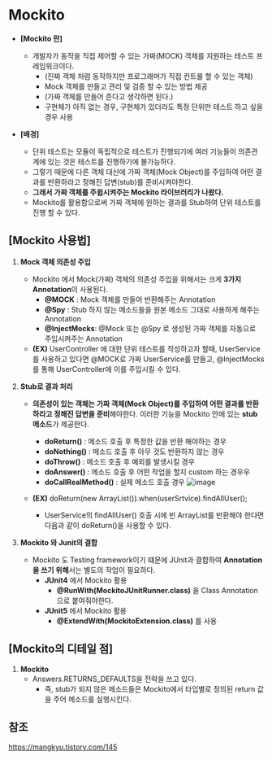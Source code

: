 # Mockito

+ **[Mockito 란]**
    + 개발자가 동작을 직접 제어할 수 있는 가짜(MOCK) 객체를 지원하는 테스트 프레임워크이다.
        + (진짜 객체 처럼 동작하지만 프로그래머가 직접 컨트롤 할 수 있는 객체)
        + Mock 객체를 만들고 관리 및 검증 할 수 있는 방법 제공
        + (가짜 객체를 만들어 준다고 생각하면 된다.)
        + 구현체가 아직 없는 경우, 구현체가 있더라도 특정 단위만 테스트 하고 싶을 경우 사용

+ **[배경]**
    + 단위 테스트는 모듈이 독립적으로 테스트가 진행되기에 여러 기능들이 의존관계에 있는 것은 테스트를 진행하기에 불가능하다.
    + 그렇기 때문에 다른 객체 대신에 가짜 객체(Mock Object)를 주입하여 어떤 결과를 반환하라고 정해진 답변(stub)를 준비시켜야한다.
    + **그래서 가짜 객체를 주윕시켜주는 Mockito 라이브러리가 나왔다.**
    + Mockito를 활용함으로써 가짜 객체에 원하는 결과를 Stub하여 단위 테스트를 진행 할 수 있다.


## [Mockito 사용법]

1. **Mock 객체 의존성 주입**
    + Mockito 에서 Mock(가짜) 객체의 의존성 주입을 위해서는 크게 **3가지 Annotation**이 사용된다.
        + **@MOCK** : Mock 객체를 만들어 반환해주는 Annotation
        + **@Spy** : Stub 하지 않는 메소드들을 원본 메소드 그대로 사용하게 해주는 Annotation
        + **@InjectMocks**: @Mock 또는 @Spy 로 생성된 가짜 객체를 자동으로 주입시켜주는 Annotation
    + **(EX)** UserController 에 대한 단위 테스트를 작성하고자 할때, UserService를 사용하고 있다면 @MOCK로 가짜 UserService를 만들고, @InjectMocks를 통해 UserController에 이를 주입시킬 수 있다.

2. **Stub로 결과 처리**
    + **의존성이 있는 객체는 가짜 객체(Mock Object)를 주입하여 어떤 결과를 반환하라고 정해진 답변을 준비**해야한다. 이러한 기능을 Mockito 안에 있는 **stub 메소드**가 제공한다.
        + **doReturn()** : 메소드 호출 후 특정한 값을 반환 해야하는 경우
        + **doNothing()** : 메소드 호출 후 아무 것도 반환하지 않는 경우
        + **doThrow()** :  메소드 호출 후 예외를 발생시킬 경우
        + **doAnswer()** : 메소드 호출 후 어떤 작업을 할지 custom 하는 경우우
        + **doCallRealMethod()** : 실제 메소드 호출 경우
        ![image](https://user-images.githubusercontent.com/38696775/159392692-beafa0f3-9f0a-4af5-9c89-226935f5b2e6.png)


    + **(EX)** doReturn(new ArrayList()).when(userSrtvice).findAllUser();
        + UserService의 findAllUser() 호출 시에 빈 ArrayList를 반환해야 한다면 다음과 같이 doReturn()을 사용할 수 있다.

3. **Mockito 와 Junit의 결합**
    + Mockito 도 Testing framework이기 떄문에 JUnit과 결합하여 **Annotation을 쓰기 위해**서는 별도의 작업이 필요하다.
        + **JUnit4** 에서 Mockito 활용
            + **@RunWith(MockitoJUnitRunner.class)** 을 Class Annotation으로 붙여줘야한다.
        + **JUnit5** 에서 Mockito 활용
            + **@ExtendWith(MockitoExtension.class)** 를 사용

## [Mockito의 디테일 점]

1. **Mockito**
    + Answers.RETURNS_DEFAULTS을 전략을 쓰고 있다.
        + 즉, stub가 되지 않은 메소드들은 Mockito에서 타입별로 정의된 return 값을 주어 메소드를 실행시킨다.
    

## 참조
https://mangkyu.tistory.com/145
